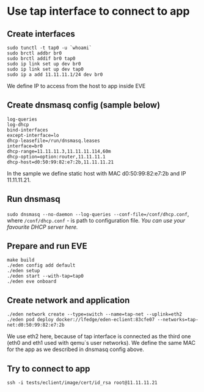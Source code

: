 # Use tap interface to connect to app

## Create interfaces

```console
sudo tunctl -t tap0 -u `whoami`
sudo brctl addbr br0
sudo brctl addif br0 tap0
sudo ip link set up dev br0
sudo ip link set up dev tap0
sudo ip a add 11.11.11.1/24 dev br0
```

We define IP to access from the host to app inside EVE

## Create dnsmasq config (sample below)

```console
log-queries
log-dhcp
bind-interfaces
except-interface=lo
dhcp-leasefile=/run/dnsmasq.leases
interface=br0
dhcp-range=11.11.11.3,11.11.11.114,60m
dhcp-option=option:router,11.11.11.1
dhcp-host=d0:50:99:82:e7:2b,11.11.11.21
```

In the sample we define static host with MAC d0:50:99:82:e7:2b and IP 11.11.11.21.

## Run dnsmasq

`sudo dnsmasq --no-daemon --log-queries --conf-file=/conf/dhcp.conf`, where `/conf/dhcp.conf` - is path to configuration file.
*You can use your favourite DHCP server here.*

## Prepare and run EVE

```console
make build
./eden config add default
./eden setup
./eden start --with-tap=tap0
./eden eve onboard
```

## Create network and application

```console
./eden network create --type=switch --name=tap-net --uplink=eth2
./eden pod deploy docker://lfedge/eden-eclient:83cfe07 --networks=tap-net:d0:50:99:82:e7:2b
```

We use eth2 here, because of tap interface is connected as the third one (eth0 and eth1 used with qemu`s user networks).
We define the same MAC for the app as we described in dnsmasq config above.

## Try to connect to app

`ssh -i tests/eclient/image/cert/id_rsa root@11.11.11.21`
